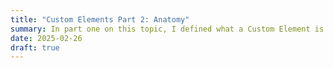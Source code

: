 ```yaml
---
title: "Custom Elements Part 2: Anatomy"
summary: In part one on this topic, I defined what a Custom Element is. In part 2 we'll go deeper to discuss the structure of a custom element, and the parallels to many of your modern frameworks. I'll discuss how to use properties, listen for change events, how to add logic to your templates, and much more.
date: 2025-02-26
draft: true
---
```

